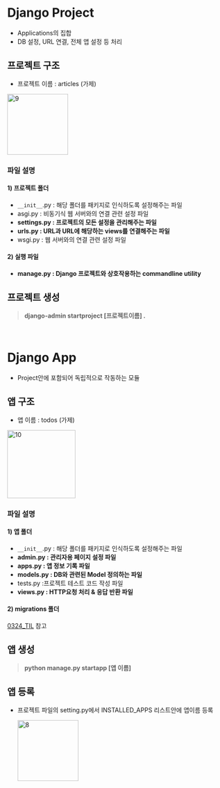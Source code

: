 # Django Project
- Applications의 집합
- DB 설정, URL 연결, 전체 앱 설정 등 처리
## 프로젝트 구조 
- 프로젝트 이름 : articles (가제)

<img width="140" alt="9" src="https://user-images.githubusercontent.com/108795647/227442036-92f76caa-c1f0-43fd-8975-aac4baf28143.png">

### 파일 설명
#### 1) 프로젝트 폴더
- `__init__`.py : 해당 폴더를 패키지로 인식하도록 설정해주는 파일
- asgi.py : 비동기식 웹 서버와의 연결 관련 설정 파일
- **settings.py : 프로젝트의 모든 설정을 관리해주는 파일**
- **urls.py : URL과 URL에 해당하는 views를 연결해주는 파일**
- wsgi.py : 웹 서버와의 연결 관련 설정 파일
#### 2) 실행 파일
- **manage.py : Django 프로젝트와 상호작용하는 commandline utility**

## 프로젝트 생성
> **django-admin startproject [프로젝트이름] .**

<br/>

# Django App
- Project안에 포함되어 독립적으로 작동하는 모듈

## 앱 구조 
- 앱 이름 : todos (가제)

<img width="157" alt="10" src="https://user-images.githubusercontent.com/108795647/227441729-f577efa0-9f39-40cc-8480-c8c74cd9e4b9.png">

### 파일 설명
#### 1) 앱 폴더
- `__init__`.py : 해당 폴더를 패키지로 인식하도록 설정해주는 파일
- **admin.py : 관리자용 페이지 설정 파일**
- **apps.py : 앱 정보 기록 파일**
- **models.py : DB와 관련된 Model 정의하는 파일**
- tests.py :프로젝트 테스트 코드 작성 파일
- **views.py : HTTP요청 처리 & 응답 반환 파일**
#### 2) migrations 폴더 
[0324_TIL](./0324.md) 참고

## 앱 생성
> **python manage.py startapp [앱 이름]**

## 앱 등록
- 프로젝트 파일의 setting.py에서 INSTALLED_APPS 리스트안에 앱이름 등록 

    <img width="140" alt="8" src="https://user-images.githubusercontent.com/108795647/227441681-3f00a8a5-3553-4fed-84c8-9cd9b040b4b2.png">
